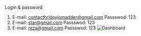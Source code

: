 Login & password 
 1. E-mail: contacthridoyjomadder@gmail.com  Passswod: 123
 2. E-mail: star@gmail.com Passswod: 123
 3. E-mail: reza@gmail.com Passswod: 123
![Dashboard](https://github.com/Hridoy-Jomadder/Star_Dashboard/assets/79590693/af143d41-1e9e-494b-a254-6ad3a6904198)
